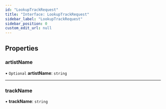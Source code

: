 ```yaml
---
id: "LookupTrackRequest"
title: "Interface: LookupTrackRequest"
sidebar_label: "LookupTrackRequest"
sidebar_position: 0
custom_edit_url: null
---
```


## Properties

### artistName

• `Optional` **artistName**: `string`

___

### trackName

• **trackName**: `string`
